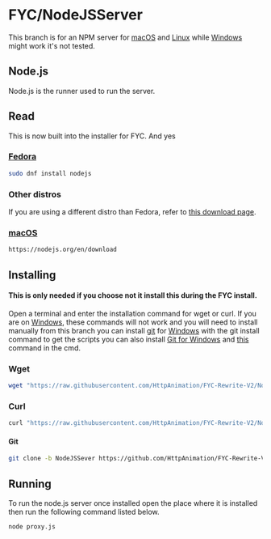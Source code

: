 # FYC/NodeJSServer

This branch is for an NPM server for [macOS](https://www.apple.com/macos) and [Linux](https://github.com/torvalds/linux) while [Windows](https://www.microsoft.com/en-us/windows) might work it's not tested.


## Node.js
Node.js is the runner used to run the server.

## Read
This is now built into the installer for FYC. And yes
### [Fedora](https://fedoraproject.org/)

```bash
sudo dnf install nodejs
```

### Other distros
If you are using a different distro than Fedora, refer to [this download page](https://nodejs.org/en/download).

### [macOS](https://www.apple.com/macos)

```bash
https://nodejs.org/en/download
```

## Installing
#### This is only needed if you choose not it install this during the FYC install. 
Open a terminal and enter the installation command for wget or curl. If you are on [Windows](https://www.microsoft.com/en-us/windows?r=1s), these commands will not work and you will need to install manually from this branch you can install [git](https://gitforwindows.org/) for [Windows](https://www.microsoft.com/en-us/windows?r=1s) with the git install command to get the scripts you can also install [Git for Windows](https://gitforwindows.org/) and [this]() command in the cmd.

### Wget
```bash
wget "https://raw.githubusercontent.com/HttpAnimation/FYC-Rewrite-V2/NodeJSSever/InstallWget.sh" && chmod +x InstallWget.sh && ./InstallWget.sh
```

### Curl
```bash
curl "https://raw.githubusercontent.com/HttpAnimation/FYC-Rewrite-V2/NodeJSSever/InstallCurl.sh" && chmod +x InstallCurl.sh && ./InstallCurl.sh 
```

#### Git
```bash
git clone -b NodeJSSever https://github.com/HttpAnimation/FYC-Rewrite-V2.git
```

## Running
To run the node.js server once installed open the place where it is installed then run the following command listed below.

```bash
node proxy.js
```
